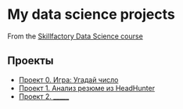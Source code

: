 # My data science projects
From the [Skillfactory Data Science course](thhps://skillfactory.ru/data-scientist)

## Проекты

* [Проект 0. Игра: Угадай число](https://github.com/Mojo32jojo/sf_data_science/blob/main/priject_0/game_v2.py)
* [Проект 1. Анализ резюме из HeadHunter](https://github.com/Mojo32jojo/sf_data_science/blob/main/PROJECT-1/Project-1_HH.ipynb)
* [Проект 2. _____](____)
